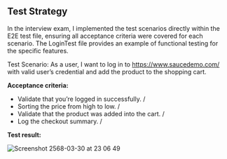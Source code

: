 ## Test Strategy

In the interview exam, I implemented the test scenarios directly within the E2E test file, ensuring all acceptance criteria were covered for each scenario. The LoginTest file provides an example of functional testing for the specific features.

Test Scenario: As a user, I want to log in to https://www.saucedemo.com/ with valid user’s credential and add the product to the shopping cart.

**Acceptance criteria:**

- Validate that you’re logged in successfully. /
- Sorting the price from high to low. /
- Validate that the product was added into the cart. /
- Log the checkout summary. /

**Test result:**

![Screenshot 2568-03-30 at 23 06 49](https://github.com/user-attachments/assets/ebd89365-6c2c-4328-96d3-ee09e61e6665)

